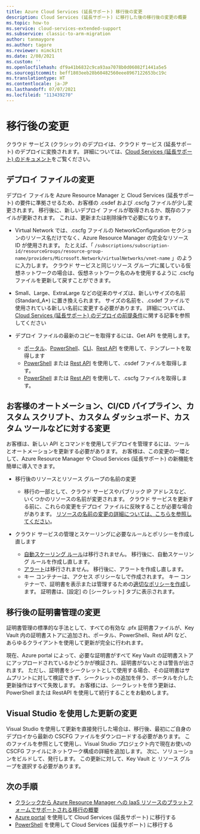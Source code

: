 ```yaml
---
title: Azure Cloud Services (延長サポート) 移行後の変更
description: Cloud Services (延長サポート) に移行した後の移行後の変更の概要
ms.topic: how-to
ms.service: cloud-services-extended-support
ms.subservice: classic-to-arm-migration
author: tanmaygore
ms.author: tagore
ms.reviewer: mimckitt
ms.date: 2/08/2021
ms.custom: ''
ms.openlocfilehash: df9a41b6832c9ca93aa7078b0d06082f1441a5e5
ms.sourcegitcommit: beff1803eeb28b60482560eee8967122653bc19c
ms.translationtype: HT
ms.contentlocale: ja-JP
ms.lasthandoff: 07/07/2021
ms.locfileid: "113439270"
---
```

# <a name="post-migration-changes"></a>移行後の変更
クラウド サービス (クラシック) のデプロイは、クラウド サービス (延長サポート) のデプロイに変換されます。 詳細については、[Cloud Services (延長サポート) のドキュメント](deploy-prerequisite.md)をご覧ください。  

## <a name="changes-to-deployment-files"></a>デプロイ ファイルの変更 

デプロイ ファイルを Azure Resource Manager と Cloud Services (延長サポート) の要件に準拠させるため、お客様の .csdef および .cscfg ファイルが少し変更されます。 移行後に、新しいデプロイ ファイルが取得されるか、既存のファイルが更新されます。 これは、更新または削除操作で必要になります。  

- Virtual Network では、.cscfg ファイルの NetworkConfiguration セクションのリソース名だけでなく、Azure Resource Manager の完全なリソース ID が使用されます。 たとえば、「 `/subscriptions/subscription-id/resourceGroups/resource-group-name/providers/Microsoft.Network/virtualNetworks/vnet-name` 」のように入力します。 クラウド サービスと同じリソース グループに属している仮想ネットワークの場合は、仮想ネットワーク名のみを使用するように .cscfg ファイルを更新して戻すことができます。  

- Small、Large、ExtraLarge などの従来のサイズは、新しいサイズの名前 (Standard_A*) に置き換えられます。 サイズの名前を、.csdef ファイルで使用されている新しい名前に変更する必要があります。 詳細については、[Cloud Services (延長サポート) のデプロイの前提条件](deploy-prerequisite.md#required-service-definition-file-csdef-updates)に関する記事を参照してください

- デプロイ ファイルの最新のコピーを取得するには、Get API を使用します。 
    - [ポータル](../azure-resource-manager/templates/export-template-portal.md)、[PowerShell](../azure-resource-manager/management/manage-resource-groups-powershell.md#export-resource-groups-to-templates)、[CLI](../azure-resource-manager/management/manage-resource-groups-cli.md#export-resource-groups-to-templates)、[Rest API](/rest/api/resources/resourcegroups/exporttemplate) を使用して、テンプレートを取得します 
    - [PowerShell](/powershell/module/az.cloudservice/?preserve-view=true&view=azps-5.4.0#cloudservice) または [Rest API](/rest/api/compute/cloudservices/rest-get-package) を使用して、.csdef ファイルを取得します。 
    - [PowerShell](/powershell/module/az.cloudservice/?preserve-view=true&view=azps-5.4.0#cloudservice) または [Rest API](/rest/api/compute/cloudservices/rest-get-package) を使用して、.cscfg ファイルを取得します。 
    
 

## <a name="changes-to-customers-automation-cicd-pipeline-custom-scripts-custom-dashboards-custom-tooling-etc"></a>お客様のオートメーション、CI/CD パイプライン、カスタム スクリプト、カスタム ダッシュボード、カスタム ツールなどに対する変更  

お客様は、新しい API とコマンドを使用してデプロイを管理するには、ツールとオートメーションを更新する必要があります。 お客様は、この変更の一環として、Azure Resource Manager や Cloud Services (延長サポート) の新機能を簡単に導入できます。 

- 移行後のリソースとリソース グループの名前の変更
    - 移行の一部として、クラウド サービスやパブリック IP アドレスなど、いくつかのリソースの名前が変更されます。 クラウド サービスを更新する前に、これらの変更をデプロイ ファイルに反映することが必要な場合があります。 [リソースの名前の変更の詳細については、こちらを参照してください](in-place-migration-technical-details.md#translation-of-resources-and-naming-convention-post-migration)。  

- クラウド サービスの管理とスケーリングに必要なルールとポリシーを作成し直します 
    - [自動スケーリング ルール](configure-scaling.md)は移行されません。 移行後に、自動スケーリング ルールを作成し直します。  
    - [アラート](enable-alerts.md)は移行されません。 移行後に、アラートを作成し直します。
    - キー コンテナーは、アクセス ポリシーなしで作成されます。 キー コンテナーで、証明書を表示または管理するための[適切なポリシーを作成](../key-vault/general/assign-access-policy-portal.md)します。 証明書は、[設定] の [シークレット] タブに表示されます。


## <a name="changes-to-certificate-management-post-migration"></a>移行後の証明書管理の変更 

証明書管理の標準的な手法として、すべての有効な .pfx 証明書ファイルが、Key Vault 内の証明書ストアに追加され、ポータル、PowerShell、Rest API など、あらゆるクライアントを使用して更新が完全に行われます。

現在、Azure portal によって、必要な証明書がすべて Key Vault の証明書ストアにアップロードされているかどうかが検証され、証明書がないときは警告が出されます。 ただし、証明書をシークレットとして使用する場合、その証明書はサムプリントに対して検証できず、シークレットの追加を伴う、ポータルを介した更新操作はすべて失敗します。 お客様には、シークレットを伴う更新は、PowerShell または RestAPI を使用して続行することをお勧めします。


## <a name="changes-for-update-via-visual-studio"></a>Visual Studio を使用した更新の変更
Visual Studio を使用して更新を直接発行した場合は、移行後、最初にご自身のデプロイから最新の CSCFG ファイルをダウンロードする必要があります。 このファイルを参照として使用し、Visual Studio プロジェクト内で現在お使いの CSCFG ファイルにネットワーク構成の詳細を追加します。 次に、ソリューションをビルドして、発行します。 この更新に対して、Key Vault と リソース グループを選択する必要があります。


## <a name="next-steps"></a>次の手順
- [クラシックから Azure Resource Manager への IaaS リソースのプラットフォームでサポートされる移行の概要](../virtual-machines/migration-classic-resource-manager-overview.md)
- [Azure portal](in-place-migration-portal.md) を使用して Cloud Services (延長サポート) に移行する
- [PowerShell](in-place-migration-powershell.md) を使用して Cloud Services (延長サポート) に移行する
